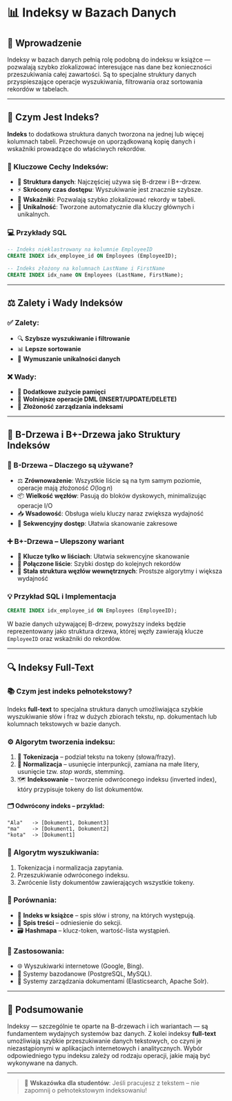 # 📊 Indeksy w Bazach Danych

## 🧭 Wprowadzenie

Indeksy w bazach danych pełnią rolę podobną do indeksu w książce — pozwalają szybko zlokalizować interesujące nas dane bez konieczności przeszukiwania całej zawartości. Są to specjalne struktury danych przyspieszające operacje wyszukiwania, filtrowania oraz sortowania rekordów w tabelach.

---

## 🧱 Czym Jest Indeks?

**Indeks** to dodatkowa struktura danych tworzona na jednej lub więcej kolumnach tabeli. Przechowuje on uporządkowaną kopię danych i wskaźniki prowadzące do właściwych rekordów.

### 🔑 Kluczowe Cechy Indeksów:

* 📐 **Struktura danych**: Najczęściej używa się B-drzew i B+-drzew.
* ⚡ **Skrócony czas dostępu**: Wyszukiwanie jest znacznie szybsze.
* 🔗 **Wskaźniki**: Pozwalają szybko zlokalizować rekordy w tabeli.
* 🧩 **Unikalność**: Tworzone automatycznie dla kluczy głównych i unikalnych.

### 💻 Przykłady SQL

```sql
-- Indeks nieklastrowany na kolumnie EmployeeID
CREATE INDEX idx_employee_id ON Employees (EmployeeID);

-- Indeks złożony na kolumnach LastName i FirstName
CREATE INDEX idx_name ON Employees (LastName, FirstName);
```

---

## ⚖️ Zalety i Wady Indeksów

### ✅ Zalety:

* 🔍 **Szybsze wyszukiwanie i filtrowanie**
* 📊 **Lepsze sortowanie**
* 🔐 **Wymuszanie unikalności danych**

### ❌ Wady:

* 💾 **Dodatkowe zużycie pamięci**
* 🐢 **Wolniejsze operacje DML (INSERT/UPDATE/DELETE)**
* 🧠 **Złożoność zarządzania indeksami**

---

## 🌳 B-Drzewa i B+-Drzewa jako Struktury Indeksów

### 🌲 B-Drzewa – Dlaczego są używane?

* ⚖️ **Zrównoważenie**: Wszystkie liście są na tym samym poziomie, operacje mają złożoność $O(\log n)$
* 📦 **Wielkość węzłów**: Pasują do bloków dyskowych, minimalizując operacje I/O
* 📥 **Wsadowość**: Obsługa wielu kluczy naraz zwiększa wydajność
* 🔁 **Sekwencyjny dostęp**: Ułatwia skanowanie zakresowe

### ➕ B+-Drzewa – Ulepszony wariant

* 🧾 **Klucze tylko w liściach**: Ułatwia sekwencyjne skanowanie
* 🔗 **Połączone liście**: Szybki dostęp do kolejnych rekordów
* 🧱 **Stała struktura węzłów wewnętrznych**: Prostsze algorytmy i większa wydajność

### 💡 Przykład SQL i Implementacja

```sql
CREATE INDEX idx_employee_id ON Employees (EmployeeID);
```

W bazie danych używającej B-drzew, powyższy indeks będzie reprezentowany jako struktura drzewa, której węzły zawierają klucze `EmployeeID` oraz wskaźniki do rekordów.

---

## 🔍 Indeksy Full-Text

### 📚 Czym jest indeks pełnotekstowy?

Indeks **full-text** to specjalna struktura danych umożliwiająca szybkie wyszukiwanie słów i fraz w dużych zbiorach tekstu, np. dokumentach lub kolumnach tekstowych w bazie danych.

### ⚙️ Algorytm tworzenia indeksu:

1. 🧩 **Tokenizacja** – podział tekstu na tokeny (słowa/frazy).
2. 🧼 **Normalizacja** – usunięcie interpunkcji, zamiana na małe litery, usunięcie tzw. *stop words*, stemming.
3. 🗺️ **Indeksowanie** – tworzenie odwróconego indeksu (inverted index), który przypisuje tokeny do list dokumentów.

#### 🗂️ Odwrócony indeks – przykład:

```
"Ala"   -> [Dokument1, Dokument3]
"ma"    -> [Dokument1, Dokument2]
"kota"  -> [Dokument1]
```

### 🔎 Algorytm wyszukiwania:

1. Tokenizacja i normalizacja zapytania.
2. Przeszukiwanie odwróconego indeksu.
3. Zwrócenie listy dokumentów zawierających wszystkie tokeny.

### 🧠 Porównania:

* 📖 **Indeks w książce** – spis słów i strony, na których występują.
* 📃 **Spis treści** – odniesienie do sekcji.
* 🗃️ **Hashmapa** – klucz-token, wartość-lista wystąpień.

### 🚀 Zastosowania:

* 🌐 Wyszukiwarki internetowe (Google, Bing).
* 🧮 Systemy bazodanowe (PostgreSQL, MySQL).
* 📂 Systemy zarządzania dokumentami (Elasticsearch, Apache Solr).

---

## 🧾 Podsumowanie

Indeksy — szczególnie te oparte na B-drzewach i ich wariantach — są fundamentem wydajnych systemów baz danych. Z kolei indeksy **full-text** umożliwiają szybkie przeszukiwanie danych tekstowych, co czyni je niezastąpionymi w aplikacjach internetowych i analitycznych. Wybór odpowiedniego typu indeksu zależy od rodzaju operacji, jakie mają być wykonywane na danych.

---

> 📘 **Wskazówka dla studentów**: Jeśli pracujesz z tekstem – nie zapomnij o pełnotekstowym indeksowaniu!
